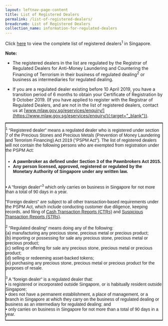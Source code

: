 ```yaml
---
layout: leftnav-page-content
title: List of Registered Dealers
permalink: /list-of-registered-dealers/
breadcrumb: List of Registered Dealers
collection_name: information-for-regulated-dealers
---
```


Click [here](www.google.com) to view the complete list of registered dealers<sup>1</sup> in Singapore.

**Note:**

* The registered dealers in the list are regulated by the Registrar of Regulated Dealers for Anti-Money Laundering and Countering the Financing of Terrorism in their business of regulated dealing<sup>2</sup> or business as intermediaries for regulated dealing.

* If you are a regulated dealer existing before 10 April 2019, you have a transition period of 6 months to obtain your Certificate of Registration by 9 October 2019. (If you have applied to register with the Registrar of Regulated Dealers, and are not in the list of registered dealers, contact us at [www.mlaw.gov.sg/eservices/enquiry/](https://www.mlaw.gov.sg/eservices/enquiry/){:target="_blank"}).

<style type="text/css">
.tg  {border-collapse:collapse;border-spacing:0;border-width:1px;border-style:solid;border-color:black;margin:0px auto;}
.tg td{font-family:Arial, sans-serif;font-size:14px;padding:10px 0px;border-style:solid;border-width:0px;overflow:hidden;word-break:normal;}
.tg th{font-family:Arial, sans-serif;font-size:14px;font-weight:normal;padding:10px 0px;border-style:solid;border-width:0px;overflow:hidden;word-break:normal;}
.tg .tg-0pky{border-color:inherit;text-align:left;vertical-align:top}
@media screen and (max-width: 767px) {.tg {width: auto !important;}.tg col {width: auto !important;}.tg-wrap {overflow-x: auto;-webkit-overflow-scrolling: touch;margin: auto 0px;}}</style>
<div class="tg-wrap"><table class="tg">
  <tr>
    <td class="tg-0pky"><sup>1</sup> "Registered dealer" means a regulated dealer who is registered under section 7 of the Precious Stones and Precious Metals (Prevention of Money Laundering and Terrorism Financing) Act 2019 ("PSPM Act"). The list of registered dealers will not contain the following persons who are exempted from registration under the PSPM Act:<br> <h1 style="font-size:100%;"><ul><li>A pawnbroker as defined under Section 3 of the Pawnbrokers Act 2015.</li><li>Any person licensed, approved, registered or regulated by the Monetary Authority of Singapore under any written law.</li></h1><br> • A "foreign dealer"<sup>3</sup> which only carries on business in Singapore for not more than a total of 90 days in a year.<br><br>"Foreign dealers" are subject to all other transaction-based requirements under the PSPM Act, which include conducting customer due diligence, keeping records, and filing of <a href="https://www.police.gov.sg/about-us/organisational-structure/specialist-staff-departments/commercial-affairs-department/aml-cft/suspicious-transaction-reporting-office/cash-transaction-reporting">Cash Transaction Reports (CTRs)</a> and <a href="https://www.police.gov.sg/about-us/organisational-structure/specialist-staff-departments/commercial-affairs-department/aml-cft/suspicious-transaction-reporting-office/suspicious-transaction-reporting#content">Suspicious Transaction Reports (STRs)</a>.<br><br> <sup>2</sup> "Regulated dealing" means doing any of the following:<br> (a) manufacturing any precious stone, precious metal or precious product;<br> (b) importing or possessing for sale any precious stone, precious metal or precious product;<br> (c) selling or offering for sale any precious stone, precious metal or precious product;<br> (d) selling or redeeming asset-backed tokens;<br> (e) purchasing any precious stone, precious metal or precious product for the purposes of resale. <br><br> <sup>3</sup> A "foreign dealer" is a regulated dealer that:<br> • is registered or incorporated outside Singapore, or is habitually resident outside Singapore;<br> • does not have a permanent establishment, a place of management, or a branch in Singapore at which they carry on the business of regulated dealing or business as an intermediary for regulated dealing; and<br> • only carries on business in Singapore for not more than a total of 90 days in a year.<br></td>
  </tr>
</table></div>
